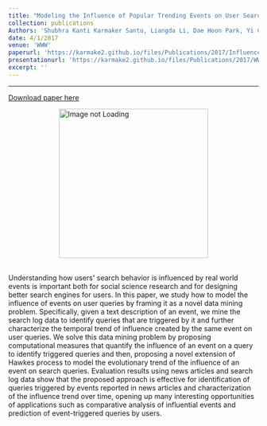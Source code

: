 ```yaml
---
title: "Modeling the Influence of Popular Trending Events on User Search Behavior"
collection: publications
Authors: 'Shubhra Kanti Karmaker Santu, Liangda Li, Dae Hoon Park, Yi Chang, ChengXiang Zhai'
date: 4/1/2017
venue: 'WWW'
paperurl: 'https://karmake2.github.io/files/Publications/2017/InfluenceModeling.pdf'
presentationurl: 'https://karmake2.github.io/files/Publications/2017/WWWPresentation.pptx'
excerpt: ''
---
```

---
<a href='https://karmake2.github.io/files/Publications/2017/InfluenceModeling.pdf'>Download paper here</a>

<div style='display: flex; justify-content: center;'><img src='https://karmake2.github.io/files/Publications/2017/JIM1.png' alt='Image not Loading' style='height:300px;' align='middle'></div><br>

Understanding how users&apos; search behavior is influenced by real world events is important both for social science research and for designing better search engines for users. In this paper, we study how to model the influence of events on user queries by framing it as a novel data mining problem. Specifically, given a text description of an event, we mine the search log data to identify queries that are triggered by it and further characterize the temporal trend of influence created by the same event on user queries. We solve this data mining problem by proposing computational measures that quantify the influence of an event on a query to identify triggered queries and then, proposing a novel extension of Hawkes process to model the evolutionary trend of the influence of an event on search queries. Evaluation results using news articles and search log data show that the proposed approach is effective for identification of queries triggered by events reported in news articles and characterization of the influence trend over time, opening up many interesting opportunities of applications such as comparative analysis of influential events and prediction of event-triggered queries by users.

